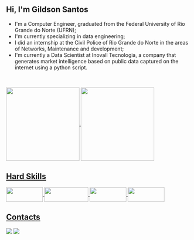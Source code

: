 ## Hi, I'm Gildson Santos

* I'm a Computer Engineer, graduated from the Federal University of Rio Grande do Norte (UFRN);
* I'm currently specializing in data engineering;
* I did an internship at the Civil Police of Rio Grande do Norte in the areas of Networks, Maintenance and development;
* I'm currently a Data Scientist at Inovall Tecnologia, a company that generates market intelligence based on public data captured on the internet using a python script.

##

<br>
<div>
  <a href="https://github.com/Gildson">
    <img align="center" height="200" width="auto" src="https://github-readme-stats.vercel.app/api?username=Gildson&show_icons=true&theme=dark&include_all_commits=true&count_private=true"/>
    <img align="center" height="200" width="auto" src="https://github-readme-stats.vercel.app/api/top-langs/?username=Gildson&layout=compact&langs_count=16&theme=dark"/>
</div>

 ## Hard Skills
<div>
  <img align="center" height="40" width="100" src="https://img.shields.io/badge/Python-FFD43B?style=for-the-badge&logo=python&logoColor=blue" />
  <img align="center" height="40" width="120" src="https://img.shields.io/badge/Microsoft%20SQL%20Server-CC2927?style=for-the-badge&logo=microsoft%20sql%20server&logoColor=white" />
  <img align="center" height="40" width="100" src="https://img.shields.io/badge/Amazon_AWS-FF9900?style=for-the-badge&logo=amazonaws&logoColor=white" />
  <img align="center" height="40" width="100" src="https://img.shields.io/badge/Airflow-017CEE?style=for-the-badge&logo=Apache%20Airflow&logoColor=white" />
</div>

## Contacts

<div>
  <a href="https://www.linkedin.com/in/gildsonbsantos/" target="_blank"><img src="https://img.shields.io/badge/-LinkedIn-%230077B5?style=for-the-badge&logo=linkedin&logoColor=white" target="_blank"></a>
  <a href="https://mail.google.com/mail/u/0/#inbox?compose=new" target="_blank"><img src="https://img.shields.io/badge/Gmail-D14836?style=for-the-badge&logo=gmail&logoColor=white" target="_blank"></a>
</div>

